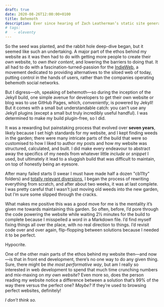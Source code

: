 ```yaml
---
draft: true
date: 2020-08-26T12:00:00+0100
title: Behemoth
description: Ever since hearing of Zach Leatherman’s static site generator, <a href="https://www.11ty.dev/">Eleventy</a>, in 2018, I was entranced, and as much as I still do love Jekyll, my bloated use of it suddenly looked tarnished and worn.
# tags:
#   - eleventy
---
```


So the seed was planted, and the rabbit hole deep-dive began, but it seemed like such an undertaking. A major part of the ethos behind my website as it was then had to do with getting more people to create their *own* website, to *own their content*, and lowering the barriers to doing that. It all had to do with a fascination-turned-passion for the [IndieWeb](https://indieweb.org/), a movement dedicated to providing alternatives to the siloed web of today, putting control in the hands of users, rather than the companies operating behemoth social networks.

But I digress—oh, speaking of behemoth—so during the inception of the Jekyll build, one simple avenue for developers to get their own website or blog was to use GitHub Pages, which, *conveniently*, is powered by Jekyll! But it comes with a small but understandable catch: you can't use any Jekyll plugins (except a small but truly incredibly useful handful). I was determined to make my build plugin-free, so I did.

It was a rewarding but painstaking process that evolved over **seven years**, likely because I set high standards for my website, and I kept finding weeds in the garden; there were many intricate parts of the build that were so customised to how I liked to author my posts and how my website was structured, calculated, and built. I did make every endeavour to abstract away the specifics of my needs from whatever little *include* or *snippet* I used, but ultimately it lead to a sluggish build that was difficult to maintain, on top of honestly being an eyesore.

After many failed starts (I swear I must have made half a dozen "cb11ty" folders) and [totally relevant diversions](https://chrisburnell.com/projects/), I began the process of rewriting everything from scratch, and after about two weeks, it was at last complete. I was pretty careful that I wasn’t just moving old weeds into the new garden, but I’m sure some slipped through the cracks.

What makes me positive this was a good move for me is the mentality it’s given me towards maintaining this garden. So often, before, I’d pore through the code powering the website while waiting 2½ minutes for the build to complete because I misspelled a word in a Markdown file. I’d find myself fixing things all over the place, with no real direction to things. I’d revisit code over and over again, flip-flopping between solutions because I needed it to be perfect.

Hypocrite.

One of the other main parts of the ethos behind my website then—and now—is that in front end development, there’s no one way to do any given thing. Sure, there might be *the most performative way*, but am I really so interested in web development to spend that much time crunching numbers and mix-maxing on *my own website*? Even more so, does the person reading my website notice a difference between a solution that’s 99% of the way there versus the perfect one? *Maybe?* If they’re used to browsing perfect websites, definitely!

*I don’t think so.*
